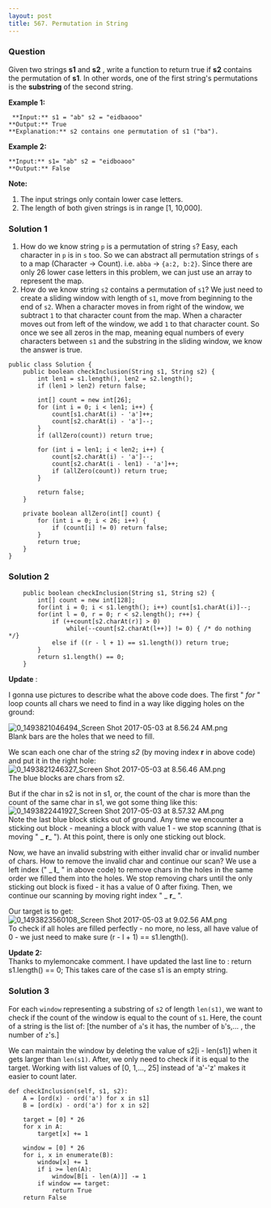 ```yaml
---
layout: post
title: 567. Permutation in String
---
```

### Question
Given two strings **s1** and **s2** , write a function to return true if
**s2** contains the permutation of **s1**. In other words, one of the first
string's permutations is the **substring** of the second string.



 **Example 1:**

    
    
     **Input:** s1 = "ab" s2 = "eidbaooo"
    **Output:** True
    **Explanation:** s2 contains one permutation of s1 ("ba").
    

**Example 2:**

    
    
    **Input:** s1= "ab" s2 = "eidboaoo"
    **Output:** False
    



 **Note:**

  1. The input strings only contain lower case letters.
  2. The length of both given strings is in range [1, 10,000].

### Solution 1
  1. How do we know string `p` is a permutation of string `s`? Easy, each character in `p` is in `s` too. So we can abstract all permutation strings of `s` to a map (Character -> Count). i.e. `abba` -> `{a:2, b:2}`. Since there are only 26 lower case letters in this problem, we can just use an array to represent the map.
  2. How do we know string `s2` contains a permutation of `s1`? We just need to create a sliding window with length of `s1`, move from beginning to the end of `s2`. When a character moves in from right of the window, we subtract `1` to that character count from the map. When a character moves out from left of the window, we add `1` to that character count. So once we see all zeros in the map, meaning equal numbers of every characters between `s1` and the substring in the sliding window, we know the answer is true.

    
    
    public class Solution {
        public boolean checkInclusion(String s1, String s2) {
            int len1 = s1.length(), len2 = s2.length();
            if (len1 > len2) return false;
            
            int[] count = new int[26];
            for (int i = 0; i < len1; i++) {
                count[s1.charAt(i) - 'a']++;
                count[s2.charAt(i) - 'a']--;
            }
            if (allZero(count)) return true;
            
            for (int i = len1; i < len2; i++) {
                count[s2.charAt(i) - 'a']--;
                count[s2.charAt(i - len1) - 'a']++;
                if (allZero(count)) return true;
            }
            
            return false;
        }
        
        private boolean allZero(int[] count) {
            for (int i = 0; i < 26; i++) {
                if (count[i] != 0) return false;
            }
            return true;
        }
    }
    


### Solution 2
    
    
        public boolean checkInclusion(String s1, String s2) {
            int[] count = new int[128];
            for(int i = 0; i < s1.length(); i++) count[s1.charAt(i)]--;
            for(int l = 0, r = 0; r < s2.length(); r++) {
                if (++count[s2.charAt(r)] > 0)
                    while(--count[s2.charAt(l++)] != 0) { /* do nothing */}
                else if ((r - l + 1) == s1.length()) return true;
            }
            return s1.length() == 0;
        }
    

**Update** :

I gonna use pictures to describe what the above code does. The first " _for_ "
loop counts all chars we need to find in a way like digging holes on the
ground:

![0_1493821046494_Screen Shot 2017-05-03 at 8.56.24
AM.png](/uploads/files/1493821047834-screen-shot-2017-05-03-at-8.56.24-am.png)  
Blank bars are the holes that we need to fill.

We scan each one char of the string _s2_ (by moving index **r** in above code)
and put it in the right hole:  
![0_1493821246327_Screen Shot 2017-05-03 at 8.56.46
AM.png](/uploads/files/1493821247502-screen-shot-2017-05-03-at-8.56.46-am.png)  
The blue blocks are chars from s2.

But if the char in s2 is not in s1, or, the count of the char is more than the
count of the same char in s1, we got some thing like this:  
![0_1493822441927_Screen Shot 2017-05-03 at 8.57.32
AM.png](/uploads/files/1493822440796-screen-shot-2017-05-03-at-8.57.32-am.png)  
Note the last blue block sticks out of ground. Any time we encounter a
sticking out block - meaning a block with value 1 - we stop scanning (that is
moving " _ **r**_ "). At this point, there is only one sticking out block.

Now, we have an invalid substring with either invalid char or invalid number
of chars. How to remove the invalid char and continue our scan? We use a left
index (" _ **l**_ " in above code) to remove chars in the holes in the same
order we filled them into the holes. We stop removing chars until the only
sticking out block is fixed - it has a value of 0 after fixing. Then, we
continue our scanning by moving right index " _ **r**_ ".

Our target is to get:  
![0_1493823560108_Screen Shot 2017-05-03 at 9.02.56
AM.png](/uploads/files/1493823558513-screen-shot-2017-05-03-at-9.02.56-am.png)  
To check if all holes are filled perfectly - no more, no less, all have value
of 0 - we just need to make sure (r - l + 1) == s1.length().

 **Update 2:**  
Thanks to mylemoncake comment. I have updated the last line to : return
s1.length() == 0; This takes care of the case s1 is an empty string.


### Solution 3
For each `window` representing a substring of `s2` of length `len(s1)`, we
want to check if the count of the window is equal to the count of `s1`. Here,
the count of a string is the list of: [the number of `a`'s it has, the number
of `b`'s,... , the number of `z`'s.]

We can maintain the window by deleting the value of s2[i - len(s1)] when it
gets larger than `len(s1)`. After, we only need to check if it is equal to the
target. Working with list values of [0, 1,..., 25] instead of 'a'-'z' makes it
easier to count later.

    
    
    def checkInclusion(self, s1, s2):
        A = [ord(x) - ord('a') for x in s1]
        B = [ord(x) - ord('a') for x in s2]
        
        target = [0] * 26
        for x in A:
            target[x] += 1
        
        window = [0] * 26
        for i, x in enumerate(B):
            window[x] += 1
            if i >= len(A):
                window[B[i - len(A)]] -= 1
            if window == target:
                return True
        return False
    



